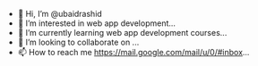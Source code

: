 - 👋 Hi, I’m @ubaidrashid
- 👀 I’m interested in web app development...
- 🌱 I’m currently learning web app development courses...
- 💞️ I’m looking to collaborate on ...
- 📫 How to reach me https://mail.google.com/mail/u/0/#inbox...

<!---
ubaidrashid/ubaidrashid is a ✨ special ✨ repository because its `README.md` (this file) appears on your GitHub profile.
You can click the Preview link to take a look at your changes.
--->
